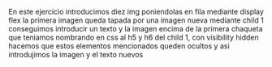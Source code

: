 En este ejercicio introducimos diez img poniendolas en fila mediante display flex
la primera imagen queda tapada por una imagen nueva mediante child 1 conseguimos introducir un texto y la imagen encima de la primera chaqueta que teniamos nombrando en css al h5 y h6 del child 1, con visibility hidden hacemos que estos elementos mencionados queden ocultos y asi introdujimos la imagen y el texto nuevos